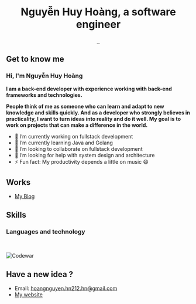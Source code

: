 <h1 align="center">
  Nguyễn Huy Hoàng, a software engineer
</h1>

<p align="center">
  
<a href="https://www.facebook.com/theprometheusalpha/" target="_blank">
  <img src="https://img.shields.io/badge/Facebook-1877F2?style=for-the-badge&logo=facebook&logoColor=white" alt="">
</a>

<a href="https://www.linkedin.com/in/prometheusalpha/" target="_blank">
  <img src="https://img.shields.io/badge/LinkedIn-0077B5?style=for-the-badge&logo=linkedin&logoColor=white" alt="">
</a>
  
<span>
  <img src="https://komarev.com/ghpvc/?username=prometheusalpha&style=flat-square&color=blue" alt=""/>
</span>
  
</p>

## Get to know me

### Hi, I'm Nguyễn Huy Hoàng

**I am a back-end developer with experience working with back-end frameworks and technologies.**

**People think of me as someone who can learn and adapt to new knowledge and skills quickly. And as a developer who strongly believes in practicality, I want to turn ideas into reality and do it well. My goal is to work on projects that can make a difference in the world.**

- 🔭 I’m currently working on fullstack development
- 🌱 I’m currently learning Java and Golang
- 👯 I’m looking to collaborate on fullstack development
- 🤔 I’m looking for help with system design and architecture
- ⚡ Fun fact: My productivity depends a little on music 😄

<p>
  
  
## Works
- [My Blog](https://prometheusalpha.hashnode.dev/)
  
<h2>Skills</h2>

### Languages and technology

<span>
  <img src="https://img.shields.io/badge/React-20232A?style=for-the-badge&logo=react&logoColor=61DAFB" alt=""/>
</span>
<span>
  <img src="https://img.shields.io/badge/Java-ED8B00?style=for-the-badge&logo=java&logoColor=white" alt=""/>
</span>
<span>
  <img src="https://img.shields.io/badge/JavaScript-323330?style=for-the-badge&logo=javascript&logoColor=F7DF1E" alt=""/>
</span>
<span>
  <img src="https://img.shields.io/badge/HTML5-E34F26?style=for-the-badge&logo=html5&logoColor=white" alt=""/>
</span>
<span>
  <img src="https://img.shields.io/badge/CSS3-1572B6?style=for-the-badge&logo=css3&logoColor=white" alt=""/>
</span>
<span>
  <img src="https://img.shields.io/badge/Tailwind_CSS-38B2AC?style=for-the-badge&logo=tailwind-css&logoColor=white" alt=""/>
</span>
<span>
  <img src="https://img.shields.io/badge/Go-FFD43B?style=for-the-badge&logo=go&logoColor=blue" alt=""/>
</span>
</p>

<!-- ### My GitHub stats

[![My GitHub stats](https://github-readme-stats.vercel.app/api?username=prometheusalpha&theme=algolia)](https://github.com/anuraghazra/github-readme-stats)
### Codewars Badge -->

![Codewar](https://www.codewars.com/users/Nguy%E1%BB%85n%20Huy%20Ho%C3%A0ng_HE160647/badges/micro)

## Have a new idea ?
- Email: [hoangnguyen.hn212.hn@gmail.com](mailto:hoangnguyen.hn212.hn@gmail.com)
- [My website](prometheusalpha.github.io)
